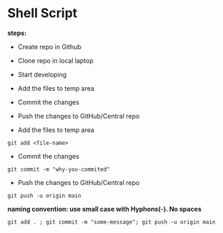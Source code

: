 
# Shell Script

**steps:**
* Create repo in Github
* Clone repo in local laptop
* Start developing
* Add the files to temp area
* Commit the changes
* Push the changes to GitHub/Central repo

* Add the files to temp area
```
git add <file-name>
```
* Commit the changes
```
git commit -m "why-you-commited"
```
* Push the changes to GitHub/Central repo
```
git push -u origin main
```

**naming convention: use small case with Hyphons(-). No spaces**

```
git add . ; git commit -m "some-message"; git push -u origin main
```